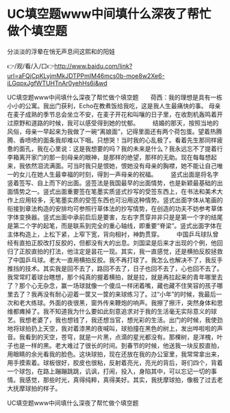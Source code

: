 # UC填空题www中间填什么深夜了帮忙做个填空题
分淡淡的浮晕在悄无声息间这熙和的阳娃

👉/观/看/入/口👉http://www.baidu.com/link?url=aFQjCpKLyjmMkJDTPPmIM46mcs0b-moe8w2Xe6-iLGqpxJgfWTUHTnAr0yehHs6i&wd

UC填空题www中间填什么深夜了帮忙做个填空题　　荷西：我的理想是具有一栋小小的公寓。我出门获利，Echo在教煮饭给我吃，这是我人生最痛快的事。
母亲在麦子成熟的季节总会坐立不安，在麦子开花和叫嚷的日子里，在收割机轰鸣着开过原野和道路的时候，我可以感受得到她的忧郁。
　　结婚的那天，按照当地的风俗，母亲一早起来为我做了一碗“离娘面”，记得里面还有两个荷包蛋。望着热腾腾、香喷喷的面条我却难以下咽。只想哭！当时我的心乱极了。看着先生那同样疲惫的面孔，我在心里说：这是我想要的吗？我的未来是什么？我永远忘不了提着行李箱离开家门的那一刻母亲的眼神，是那样的绝望，那样的无助。现在每每想起来，我依然泪流满面。可当时我只是恨她，恨她没有母亲的胸襟，她不能让自己唯一的女儿在她人生最幸福的时刻，得到一声母亲的祝福。
　　竖式出面是将名字竖着签写、自上而下的出面。竖签法是我国最早的出面情势，也是新颖最基础的出面情势之一。竖式出面重要签在笔墨实质竖式抄写的受签东西上，在书法和美术大作上应用较多，无笔墨实质的受签东西也可沿用这种情势。竖式出面字体从笔画的衔接到章法构造的安排均可参照行草体法的抄写情势，在创造的功夫不妨参考草体字体变换器。竖式出面中承前启后是要害，左右字贯穿并非只是是第一个字的结尾是第二个字的起笔，而是联系到完全的重心轴线，即重要“脊梁”。竖式出面字体在主体构造上，上松下紧，上窄下宽，背向相衬，神韵贯穿。
　　中国乒乓球队曾经有直拍正胶改打反胶的，但都没有大的出息。刘国梁是后来才出现的个例，他回归了正胶直拍的打法，他注定是昙花一现。其实，我一直感觉，还是横拍反胶拯救了中国乒乓球。老大一直用横拍反胶。我不再打球了。我怎么也解决不了，我反手推挡的技术。其实我是回不去了，路回不去了，日子也回不去了，心也回不去了。我常常盯着球台瞎想，那个纯真的握着横拍，就是拉，就是再拉起来的青年哪里去了？那个心无杂念，赢一场球就像一个傻瓜一样闭着嘴，藏也藏不住笑容的孩子哪里去了？我再没有耐心迎着一筐又一筐的来球练习了。过“小年”的时候，我最后一次和老大练球。外面的夜很黑，窗外传来鞭炮的响声。我擦了擦汗，突然身体和思维都瘫掉了。我不知道我为什么要如此刻意追求对于我的生活毫无实际意义的球艺。我想老婆了，我也想钱了，我还想当官，想光彩的生活。出门的时候，我使劲地将球拍扔上天空，我对着漆黑的夜喊叫，球拍撞在黑色的树上，发出哗啦啦的声音。我看到的天空，苍穹，就是一片黑，点滴的星光都没有。那棵树，是洋槐，叶子也是一样的黑。老大难过了很长的时间。到春节的时候，他送我一块反胶直拍，用眼睛的余光看我的脸色。这块球拍，现在还放在我的办公室里，我常常拿出来，用手摸索着。球板很好，胶皮也很粘，反射着亮光，亮光的背后，哥们四个，背着一个球包，在路上蹦蹦跳跳，讥讽，打闹，投入，身陷其中，可以忘记一切的事情。我感觉，那些时光，真得纯粹，真得美好。其实，我抚摩球拍，像极了过去老大抚摩球拍的样子。

UC填空题www中间填什么深夜了帮忙做个填空题
